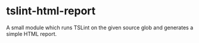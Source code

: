 # tslint-html-report
A small module which runs TSLint on the given source glob and generates a simple HTML report.
